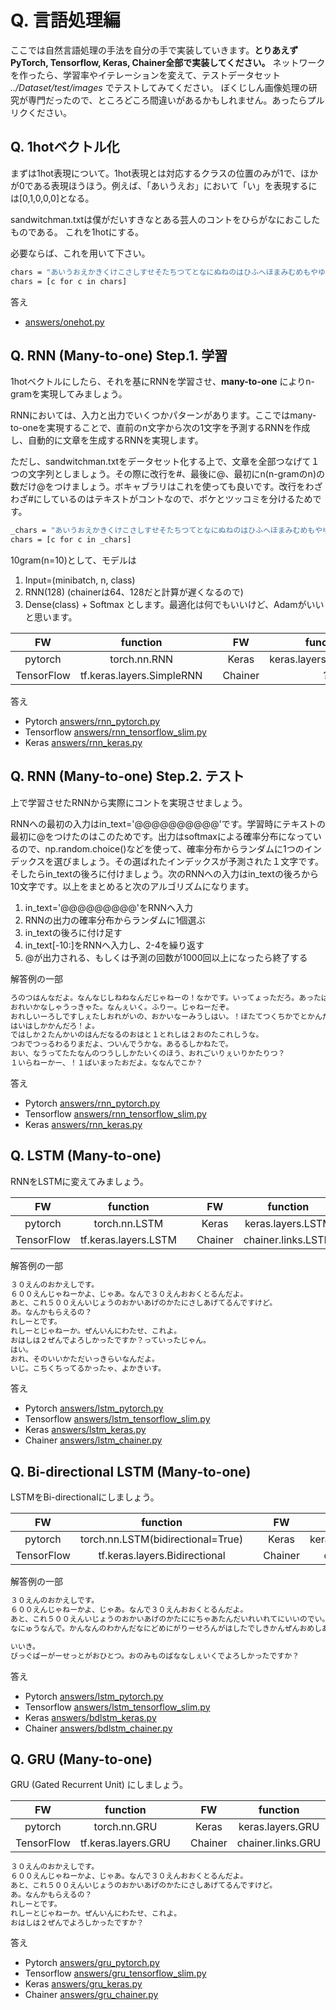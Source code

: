 # Q. 言語処理編

ここでは自然言語処理の手法を自分の手で実装していきます。**とりあえずPyTorch, Tensorflow, Keras, Chainer全部で実装してください。**
ネットワークを作ったら、学習率やイテレーションを変えて、テストデータセット *../Dataset/test/images* でテストしてみてください。
ぼくじしん画像処理の研究が専門だったので、ところどころ間違いがあるかもしれません。あったらプルリクください。

## Q. 1hotベクトル化

まずは1hot表現について。1hot表現とは対応するクラスの位置のみが1で、ほかが0である表現ほうほう。例えば、「あいうえお」において「い」を表現するには[0,1,0,0,0]となる。

sandwitchman.txtは僕がだいすきなとある芸人のコントをひらがなにおこしたものである。
これを1hotにする。

必要ならば、これを用いて下さい。

```bash
chars = "あいうおえかきくけこさしすせそたちつてとなにぬねのはひふへほまみむめもやゆよらりるれろわをんがぎぐげござじずぜぞだぢづでどばびぶべぼぱぴぷぺぽぁぃぅぇぉゃゅょっー１２３４５６７８９０！？、。"
chars = [c for c in chars]
```

答え
- [answers/onehot.py](https://github.com/yoyoyo-yo/DeepLearningMugenKnock/blob/master/Question_nlp/answers/onehot.py)

## Q. RNN (Many-to-one) Step.1. 学習 

1hotベクトルにしたら、それを基にRNNを学習させ、**many-to-one** によりn-gramを実現してみましょう。

RNNにおいては、入力と出力でいくつかパターンがあります。ここではmany-to-oneを実現することで、直前のn文字から次の1文字を予測するRNNを作成し、自動的に文章を生成するRNNを実現します。

ただし、sandwitchman.txtをデータセット化する上で、文章を全部つなげて１つの文字列としましょう。その際に改行を#、最後に@、最初にn(n-gramのn)の数だけ@をつけましょう。ボキャブラリはこれを使っても良いです。改行をわざわざ#にしているのはテキストがコントなので、ボケとツッコミを分けるためです。

```bash
_chars = "あいうおえかきくけこさしすせそたちつてとなにぬねのはひふへほまみむめもやゆよらりるれろわをんがぎぐげござじずぜぞだぢづでどばびぶべぼぱぴぷぺぽぁぃぅぇぉゃゅょっー１２３４５６７８９０！？、。@#"
chars = [c for c in _chars]
```
10gram(n=10)として、モデルは
1. Input=(minibatch, n, class)
2. RNN(128) (chainerは64、128だと計算が遅くなるので)
3. Dense(class) + Softmax
とします。最適化は何でもいいけど、Adamがいいと思います。

| FW | function | | FW | function |
|:---:|:---:|:---:|:---:|:---:|
| pytorch | torch.nn.RNN | | Keras | keras.layers.SimpleRNN |
| TensorFlow | tf.keras.layers.SimpleRNN | | Chainer | ? |

答え
- Pytorch [answers/rnn_pytorch.py](https://github.com/yoyoyo-yo/DeepLearningMugenKnock/blob/master/Question_nlp/answers/rnn_pytorch.py)
- Tensorflow [answers/rnn_tensorflow_slim.py](https://github.com/yoyoyo-yo/DeepLearningMugenKnock/blob/master/Question_nlp/answers/rnn_tensorflow_slim.py)
- Keras [answers/rnn_keras.py](https://github.com/yoyoyo-yo/DeepLearningMugenKnock/blob/master/Question_nlp/answers/rnn_keras.py)

## Q. RNN (Many-to-one) Step.2. テスト

上で学習させたRNNから実際にコントを実現させましょう。

RNNへの最初の入力はin_text='@@@@@@@@@@'です。学習時にテキストの最初に@をつけたのはこのためです。出力はsoftmaxによる確率分布になっているので、np.random.choice()などを使って、確率分布からランダムに1つのインデックスを選びましょう。その選ばれたインデックスが予測された１文字です。
そしたらin_textの後ろに付けましょう。次のRNNへの入力はin_textの後ろから10文字です。以上をまとめると次のアルゴリズムになります。

1. in_text='@@@@@@@@@'をRNNへ入力
2. RNNの出力の確率分布からランダムに1個選ぶ
3. in_textの後ろに付け足す
4. in_text[-10:]をRNNへ入力し、2-4を繰り返す
5. @が出力される、もしくは予測の回数が1000回以上になったら終了する

解答例の一部
```bash
ろのつはんなだよ。なんなじしねねなんだじゃねーの！なかです。いってょっただろ。あったばななしかい。
おれいかなしゃうっきゃた。なんぇいく。ふりー。じゃねーだぞ。
おれしいーろしですしぇたしおれがいの、おかいなーみうしはい。！ほたてつくちかでとかんだろ。１かったおつらのつかるかっただじゃねーか。なんのは。。
はいはしかかんだろ！よ。
ではしか２たんかいのはんだなるのおはと１とれしは２おのたこれしうな。
つおでつっるわるりまだよ、ついんでうかな。あるるしかねたで。
おい、なうってたたなんのつうししかたいくのほう、おれごいりぇいりかたりつ？
１いらねーかー、！１ばいまったおだよ。ななんでこか？
```

答え
- Pytorch [answers/rnn_pytorch.py](https://github.com/yoyoyo-yo/DeepLearningMugenKnock/blob/master/Question_nlp/answers/rnn_pytorch.py)
- Tensorflow [answers/rnn_tensorflow_slim.py](https://github.com/yoyoyo-yo/DeepLearningMugenKnock/blob/master/Question_nlp/answers/rnn_tensorflow_slim.py)
- Keras [answers/rnn_keras.py](https://github.com/yoyoyo-yo/DeepLearningMugenKnock/blob/master/Question_nlp/answers/rnn_keras.py)

## Q. LSTM (Many-to-one)

RNNをLSTMに変えてみましょう。

| FW | function | | FW | function |
|:---:|:---:|:---:|:---:|:---:|
| pytorch | torch.nn.LSTM | | Keras | keras.layers.LSTM |
| TensorFlow | tf.keras.layers.LSTM | | Chainer | chainer.links.LSTM |

解答例の一部
```bash
３０えんのおかえしです。
６００えんじゃねーかよ、じゃあ。なんで３０えんおおくとるんだよ。
あと、これ５００えんいじょうのおかいあげのかたにさしあげてるんですけど。
あ。なんかもらえるの？
れしーとです。
れしーとじゃねーか。ぜんいんにわたせ、これよ。
おはしは２ぜんでよろしかったですか？っていったじゃん。
はい。
おれ、そのいいかただいっきらいなんだよ。
いじ。こちくちってるかったゃ、よかきいす。
```

答え
- Pytorch [answers/lstm_pytorch.py](https://github.com/yoyoyo-yo/DeepLearningMugenKnock/blob/master/Question_nlp/answers/lstm_pytorch.py)
- Tensorflow [answers/lstm_tensorflow_slim.py](https://github.com/yoyoyo-yo/DeepLearningMugenKnock/blob/master/Question_nlp/answers/lstm_tensorflow_slim.py)
- Keras [answers/lstm_keras.py](https://github.com/yoyoyo-yo/DeepLearningMugenKnock/blob/master/Question_nlp/answers/lstm_keras.py)
- Chainer [answers/lstm_chainer.py](https://github.com/yoyoyo-yo/DeepLearningMugenKnock/blob/master/Question_nlp/answers/lstm_chainer.py)

## Q. Bi-directional LSTM (Many-to-one)

LSTMをBi-directionalにしましょう。

| FW | function | | FW | function |
|:---:|:---:|:---:|:---:|:---:|
| pytorch | torch.nn.LSTM(bidirectional=True) | | Keras | keras.layers.Bidirectional |
| TensorFlow | tf.keras.layers.Bidirectional | | Chainer | chainer.links.LSTM |

解答例の一部
```bash
３０えんのおかえしです。
６００えんじゃねーかよ、じゃあ。なんで３０えんおおくとるんだよ。
あと、これ５００えんいじょうのおかいあげのかたににちゃあたんだいれいれてにいいのでい。
なにゅうなんで。かんなんのわかんだなにどめにがりーせろんがはしたでしきかんぜんおめしあたたよ。

いいき。
びっぐばーがーせっとがおひとつ。おのみものばななしぇいくでよろしかったですか？
```

答え
- Pytorch [answers/lstm_pytorch.py](https://github.com/yoyoyo-yo/DeepLearningMugenKnock/blob/master/Question_nlp/answers/lstm_pytorch.py)
- Tensorflow [answers/lstm_tensorflow_slim.py](https://github.com/yoyoyo-yo/DeepLearningMugenKnock/blob/master/Question_nlp/answers/lstm_tensorflow_slim.py)
- Keras [answers/bdlstm_keras.py](https://github.com/yoyoyo-yo/DeepLearningMugenKnock/blob/master/Question_nlp/answers/lstm_keras.py)
- Chainer [answers/bdlstm_chainer.py](https://github.com/yoyoyo-yo/DeepLearningMugenKnock/blob/master/Question_nlp/answers/bdlstm_chainer.py)

## Q. GRU (Many-to-one)

GRU (Gated Recurrent Unit) にしましょう。

| FW | function | | FW | function |
|:---:|:---:|:---:|:---:|:---:|
| pytorch | torch.nn.GRU | | Keras | keras.layers.GRU |
| TensorFlow | tf.keras.layers.GRU | | Chainer | chainer.links.GRU |

```bash
３０えんのおかえしです。
６００えんじゃねーかよ、じゃあ。なんで３０えんおおくとるんだよ。
あと、これ５００えんいじょうのおかいあげのかたにさしあげてるんですけど。
あ。なんかもらえるの？
れしーとです。
れしーとじゃねーか。ぜんいんにわたせ、これよ。
おはしは２ぜんでよろしかったですか？
```

答え
- Pytorch [answers/gru_pytorch.py](https://github.com/yoyoyo-yo/DeepLearningMugenKnock/blob/master/Question_nlp/answers/gru_pytorch.py)
- Tensorflow [answers/gru_tensorflow_slim.py](https://github.com/yoyoyo-yo/DeepLearningMugenKnock/blob/master/Question_nlp/answers/gru_tensorflow_slim.py)
- Keras [answers/gru_keras.py](https://github.com/yoyoyo-yo/DeepLearningMugenKnock/blob/master/Question_nlp/answers/gru_keras.py)
- Chainer [answers/gru_chainer.py](https://github.com/yoyoyo-yo/DeepLearningMugenKnock/blob/master/Question_nlp/answers/gru_chainer.py)
